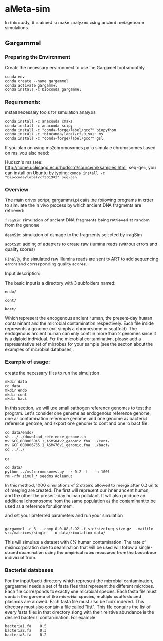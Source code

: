 # aMeta-sim
In this study, it is aimed to make analyzes using ancient metagenome simulations.

## Gargammel

### Preparing the Environment
Create the necessary environment to use the Gargamel tool smoothly

```
conda env
conda create --name gargammel
conda activate gargammel
conda install -c bioconda gargammel
```

### Requirements:
install necessary tools for simulation analysis

```
conda install -c anaconda cmake
conda install -c anaconda scipy
conda install -c "conda-forge/label/gcc7" biopython
conda install -c "bioconda/label/cf201901" ms
conda install -c "conda-forge/label/gcc7" gsl

```
If you plan on using ms2chromosomes.py to simulate chromosomes based on ms, you also need:

Hudson's ms (see: http://home.uchicago.edu/rhudson1/source/mksamples.html)
seq-gen, you can install on Ubuntu by typing: `conda install -c "bioconda/label/cf201901" seq-gen`

### Overview
The main driver script, gargammel.pl calls the following programs in order to simulate the in vivo process by which ancient DNA fragments are retrieved:

`fragSim`: simulation of ancient DNA fragments being retrieved at random from the genome

`deamSim`: simulation of damage to the fragments selected by fragSim

`adptSim`: adding of adapters to create raw Illumina reads (without errors and quality scores)

`Finally`, the simulated raw Illumina reads are sent to ART to add sequencing errors and corresponding quality scores.

Input description:

The basic input is a directory with 3 subfolders named:

`endo/`

`cont/`

`bact/`

Which represent the endogenous ancient human, the present-day human contaminant and the microbial contamination respectively. Each file inside represents a genome (not simply a chromosome or scaffold). The endogenous ancient human can only contain more than 2 genomes since it is a diploid individual. For the microbial contamination, please add a representative set of microbes for your sample (see the section about the examples of microbial databases).

### Example of usage:
create the necessary files to run the simulation

```
mkdir data
cd data
mkdir endo
mkdir cont
mkdir bact
```

In this section, we will use small pathogen reference genomes to test the program. Let's consider one genome as endogenous reference genome, one as contamination reference genome, and one genome as bacterial reference genome, and export one genome to cont and one to bact file.
```
cd data/endo/
sh ../../download_reference_genome.sh
mv GCF_000005845.2_ASM584v2_genomic.fna ../cont/
mv GCF_000006765.1_ASM676v1_genomic.fna ../bact/
cd ../../
```

or

```
cd data/
python ../ms2chromosomes.py  -s 0.2 -f . -n 1000 
rm -rfv simul_* seedms #cleanup

```

In this method, 1000 simulations of 2 strains allowed to merge after 0.2 units of merging are created. The first will represent our inner ancient human, and the other the present-day human pollutant. It will also produce an additional chromosome from the same population as the contaminant to be used as a reference for alignment.

and set your preferred parameters and run your simulation

```

gargammel -c 3  --comp 0,0.08,0.92 -f src/sizefreq.size.gz  -matfile src/matrices/single-  -o data/simulation data/
```

This will simulate a dataset with 8% human contamination. The rate of misincorporation due to deamination that will be used will follow a single-strand deamination using the empirical rates measured from the Loschbour individual from.
 
 ### Bacterial databases

 For the input/bact/ directory which represent the microbial contamination, gargammel needs a set of fasta files that represent the different microbes. Each file corresponds to exactly one microbial species. Each fasta file must contain the genome of the microbial species, multiple scaffolds and plasmids are allowed. Each fasta file must also be faidx indexed. This directory must also contain a file called "list". This file contains the list of every fasta files in that directory along with their relative abundance in the desired bacterial contamination. For example:
 
 ```
bacteria1.fa	0.5
bacteria2.fa	0.3
bacteria3.fa	0.2
```
